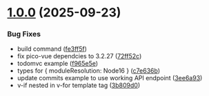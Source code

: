 # [1.0.0](https://github.com/ws-rush/pocket-vue/compare/v0.4.1...v1.0.0) (2025-09-23)

### Bug Fixes

- build command ([fe3ff5f](https://github.com/ws-rush/pocket-vue/commit/fe3ff5fb71d6889d11bbc47461683135e7f58990))
- fix pico-vue dependcies to 3.2.27 ([72ff52c](https://github.com/ws-rush/pocket-vue/commit/72ff52cc479b9c6600104a74e826754294ad45d9))
- todomvc example ([f965e5e](https://github.com/ws-rush/pocket-vue/commit/f965e5e41d0c81dba4d834298a8784f4abf246c2))
- types for { moduleResolution: Node16 } ([c7e636b](https://github.com/ws-rush/pocket-vue/commit/c7e636b19024760177caa616404e2cab8a35dc80))
- update commits example to use working API endpoint ([3ee6a93](https://github.com/ws-rush/pocket-vue/commit/3ee6a93a8ace6c1d757193e0ff71b5cbf0f2abc6))
- v-if nested in v-for template tag ([3b809d0](https://github.com/ws-rush/pocket-vue/commit/3b809d0e08b62c577683e0acec247b02fcff964e))
